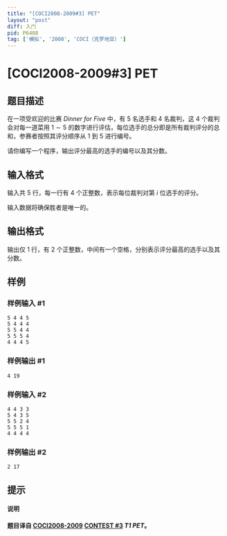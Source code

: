 ```yaml
---
title: "[COCI2008-2009#3] PET"
layout: "post"
diff: 入门
pid: P6408
tag: ['模拟', '2008', 'COCI（克罗地亚）']
---
```

# [COCI2008-2009#3] PET
## 题目描述

在一项受欢迎的比赛 _Dinner for Five_ 中，有 $5$ 名选手和 $4$ 名裁判，这 $4$ 个裁判会对每一道菜用 $1 \sim 5$ 的数字进行评估，每位选手的总分即是所有裁判评分的总和，参赛者按照其评分顺序从 $1$ 到 $5$ 进行编号。

请你编写一个程序，输出评分最高的选手的编号以及其分数。
## 输入格式

输入共 $5$ 行，每一行有 $4$ 个正整数，表示每位裁判对第 $i$ 位选手的评分。

输入数据将确保胜者是唯一的。
## 输出格式

输出仅 $1$ 行，有 $2$ 个正整数，中间有一个空格，分别表示评分最高的选手以及其分数。
## 样例

### 样例输入 #1
```
5 4 4 5
5 4 4 4
5 5 4 4
5 5 5 4
4 4 4 5 

```
### 样例输出 #1
```
4 19 

```
### 样例输入 #2
```
4 4 3 3
5 4 3 5
5 5 2 4
5 5 5 1
4 4 4 4 

```
### 样例输出 #2
```
2 17 

```
## 提示

#### 说明

**题目译自 [COCI2008-2009](https://hsin.hr/coci/archive/2008_2009/) [CONTEST #3](https://hsin.hr/coci/archive/2008_2009/contest3_tasks.pdf) *T1 PET*。**

